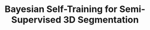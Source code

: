 ---
title: Bayesian Self-Training for Semi-Supervised 3D Segmentation
collection: publications
link: /bst/
venue: European Conference on Computer Vision
abbr: ECCV
year: 2024
authors: <b>Ozan Unal</b>, Christos Sakaridis, Luc Van Gool
---